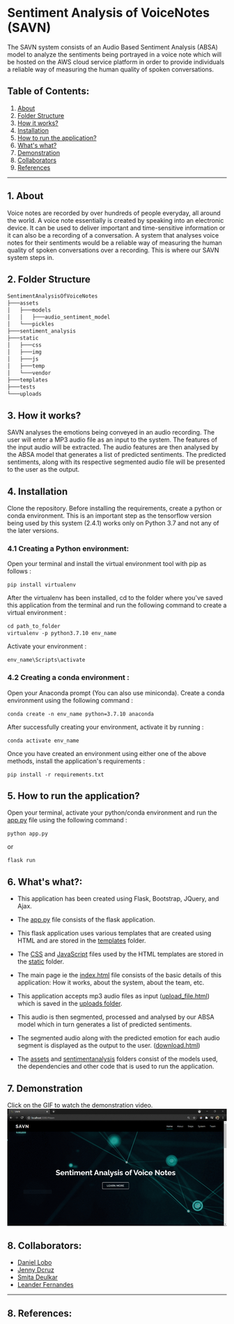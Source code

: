 # **Sentiment Analysis of VoiceNotes (SAVN)**
The SAVN system consists of an Audio Based Sentiment Analysis (ABSA) model to analyze the sentiments being portrayed in a voice note which will be hosted on the AWS cloud service platform in order to provide individuals a reliable way of measuring the human quality of spoken conversations.

## **Table of Contents:**
1. <a href="#About">About</a>
2. <a href="#FS">Folder Structure</a>
3. <a href="#HIW">How it works?</a>
4. <a href="#Inst">Installation</a>
5. <a href="#AppRun">How to run the application?</a>
6. <a href="#WW">What's what?</a>
7. <a href="#Demo">Demonstration</a>
8. <a href="#Collab">Collaborators</a>
9. <a href="#References">References</a>

---

## <a name="About">**1. About**</a>
Voice notes are recorded by over hundreds of people everyday, all around the world. A voice note essentially is created by speaking into an electronic device. It can be used to deliver important and time-sensitive information or it can also be a recording of a conversation.  A system that analyses voice notes for their sentiments would be a reliable way of measuring the human quality of spoken conversations over a recording. This is where our SAVN system steps in.

## <a name="FS">**2. Folder Structure**</a>
```
SentimentAnalysisOfVoiceNotes
├───assets
│   ├───models
│   │   ├───audio_sentiment_model
│   └───pickles
├───sentiment_analysis
├───static
│   ├───css
│   ├───img
│   ├───js
│   ├───temp
│   └───vendor
├───templates
├───tests
└───uploads
```

## <a name="HIW">**3. How it works?**</a>
SAVN analyses the emotions being conveyed in an audio recording. The user will enter a MP3 audio file as an input to the system. The features of the input audio will be extracted. The audio features are then analysed by the ABSA model that generates a list of predicted sentiments. The predicted sentiments, along with its respective segmented audio file will be presented to the user as the output.

## <a name="Inst">**4. Installation**</a>

Clone the repository. Before installing the requirements, create a python or conda environment. This is an important step as the tensorflow version being used by this system (2.4.1) works only on Python 3.7 and not any of the later versions.

### **4.1 Creating a Python environment:**

Open your terminal and install the virtual environment tool with pip as follows :
```
pip install virtualenv
```
After the virtualenv has been installed, cd to the folder where you've saved this application from the terminal and run the following command to create a virtual environment :

```
cd path_to_folder
virtualenv -p python3.7.10 env_name
```

Activate your environment : 
```
env_name\Scripts\activate
```

### **4.2 Creating a conda environment :**

Open your Anaconda prompt (You can also use miniconda). Create a conda environment using the following command :
```
conda create -n env_name python=3.7.10 anaconda
```

After successfully creating your environment, activate it by running :
```
conda activate env_name
```


Once you have created an environment using either one of the above methods, install the application's requirements :
```
pip install -r requirements.txt
```

## <a name="AppRun">**5. How to run the application?**</a>
Open your terminal, activate your python/conda environment and run the [app.py](https://github.com/jendcruz22/SentimentAnalysisOfVoiceNotes/blob/main/app.py) file using the following command :
```
python app.py
```
or
```
flask run
```

## <a name="WW">**6. What's what?:**</a>
* This application has been created using Flask, Bootstrap, JQuery, and Ajax. 

* The [app.py](https://github.com/jendcruz22/SentimentAnalysisOfVoiceNotes/blob/main/app.py) file consists of the flask application. 

* This flask application uses various templates that are created using HTML and are stored in the [templates](https://github.com/jendcruz22/SentimentAnalysisOfVoiceNotes/tree/main/templates) folder.

* The [CSS](https://github.com/jendcruz22/SentimentAnalysisOfVoiceNotes/tree/main/static/css) and [JavaScript](https://github.com/jendcruz22/SentimentAnalysisOfVoiceNotes/tree/main/static/js) files used by the HTML templates are stored in the [static](https://github.com/jendcruz22/SentimentAnalysisOfVoiceNotes/tree/main/static) folder.

* The main page ie the [index.html](https://github.com/jendcruz22/DeepAudiobookTunerApp/blob/master/templates/index.html) file consists of the basic details of this application: How it works, about the system, about the team, etc.

* This application accepts mp3 audio files as input ([upload_file.html](https://github.com/jendcruz22/SentimentAnalysisOfVoiceNotes/blob/main/templates/sentimentanalysis.html)) which is saved in the [uploads folder](https://github.com/jendcruz22/SentimentAnalysisOfVoiceNotes/tree/main/uploads).  
* This audio is then segmented, processed and analysed by our ABSA model which in turn generates a list of predicted sentiments. 
* The segmented audio along with the predicted emotion for each audio segment is displayed as the output to the user. ([download.html](https://github.com/jendcruz22/SentimentAnalysisOfVoiceNotes/blob/main/templates/download.html))
* The [assets](https://github.com/jendcruz22/SentimentAnalysisOfVoiceNotes/tree/main/assets) and [sentimentanalysis](https://github.com/jendcruz22/SentimentAnalysisOfVoiceNotes/tree/main/sentiment_analysis) folders consist of the models used, the dependencies and other code that is used to run the application. 

## <a name="Demo">**7. Demonstration**</a>
Click on the GIF to watch the demonstration video.
[![SAVN System's Demonstration](static/img/SAVN_GIF.gif)](https://www.youtube.com/watch?v=wqiLqmkHq-o)

## <a name="Collab">**8. Collaborators:**</a>
*   [Daniel Lobo](https://github.com/danlobo1999)
*   [Jenny Dcruz](https://github.com/jendcruz22)
*   [Smita Deulkar](https://github.com/smita3199)
*   [Leander Fernandes](https://github.com/fernandeslder)
                
---


## <a name="References">**8. References:**</a>
